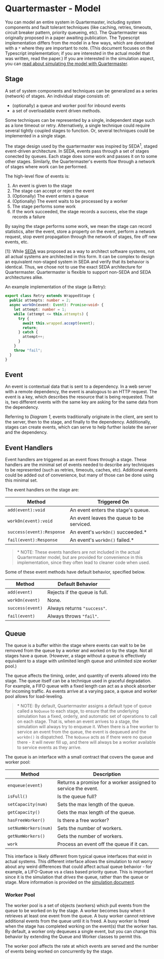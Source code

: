 # Quartermaster - Model

You can model an entire system in Quartermaster, including system components and fault tolerant techniques (like caching, retries, timeouts, circuit breaker pattern, priority queueing, etc). The Quartermaster was originally proposed in a paper awaiting publication. The Typescript implementation differs from the model in a few ways, which are denotated with a `*` where they are important to note. (This document focuses on the Typescript implementation; if you are interested in the actual model that was written, read the paper.) If you are interested in the simulation aspect, you can [read about simulating the model with Quartermaster](simulation.md).

## Stage

A set of system components and techniques can be generalized as a series (network) of stages. An individual stage consists of:

- (optionally) a queue and worker pool for inbound events
- a set of overloadable event driven methods.

Some techniques can be represented by a single, independent stage such as a lone timeout or retry. Alternatively, a single technique could require several tightly coupled stages to function. Or, several techniques could be implemented in a single stage.

The stage design used by the quartermaster was inspired by SEDA<sup id="seda">1</sup>, staged event-driven architecture. In SEDA, events pass through a set of stages conected by queues. Each stage does some work and passes it on to some other stages. Similarly, the Quartermaster's events flow through a network of stages where work can be performed.

The high-level flow of events is:

1. An event is given to the stage
2. The stage can accept or reject the event
3. (Optionally) The event enters a queue
4. (Optionally) The event waits to be processed by a worker
5. The stage performs some work
6. If the work succeeded, the stage records a success, else the stage records a failure

By saying the stage performs some work, we mean the stage can record statistics, alter the event, store a property on the event, perform a network request, stop event propagation through the network of stages, fire off new events, etc.

[1]: While [SEDA](http://www.sosp.org/2001/papers/welsh.pdf) was proposed as a way to architect software systems, not all actual systems are architected in this form. It can be complex to design an equivalent non-staged system in SEDA and verify that its behavior is identical. Thus, we chose not to use the exact SEDA architecture for Quartermaster. Quartermaster is flexible to support non-SEDA and SEDA architectures alike.

An example implementation of the stage (a Retry):

```typescript
export class Retry extends WrappedStage {
  public attempts: number = 2;
  async workOn(event: Event): Promise<void> {
    let attempt: number = 1;
    while (attempt <= this.attempts) {
      try {
        await this.wrapped.accept(event);
        return;
      } catch {
        attempt++;
      }
    }
    throw "fail";
  }
}
```

## Event

An event is contextual data that is sent to a dependency. In a web server with a remote dependency, the event is analogous to an HTTP request. The event is a key, which describes the resource that is being requested. That is, two different events with the same key are asking for the same data from the dependency.

Referring to _Diagram 1_, events traditionally originate in the client, are sent to the server, then to the stage, and finally to the dependency. Additionally, stages can create events, which can serve to help further isolate the server and the dependency.

## Event Handlers

Event handlers are triggered as an event flows through a stage. These handlers are the minimal set of events needed to describe any techniques to be represented (such as retries, timeouts, caches, etc). Additional events could be added out of convenience, but many of those can be done using this minimal set.

The event handlers on the stage are:

| Method                    | Triggered On                              |
| ------------------------- | ----------------------------------------- |
| `add(event):void`         | An event enters the stage's queue.        |
| `workOn(event):void`      | An event leaves the queue to be serviced. |
| `success(event):Response` | An event's `workOn()` succeeded.\*        |
| `fail(event):Response`    | An event's `workOn()` failed.\*           |

> \* NOTE: These events handlers are not included in the actual Quartermaster model, but are provided for convenience in this implementation, since they often lead to cleaner code when used.

Some of these event methods have default behavior, specified below.

| Method           | Default Behavior              |
| ---------------- | ----------------------------- |
| `add(event)`     | Rejects if the queue is full. |
| `workOn(event)`  | None.                         |
| `success(event)` | Always returns `"success"`.   |
| `fail(event)`    | Always throws `"fail"`.       |

## Queue

The queue is a buffer within the stage where events can wait to be be removed from the queue by a worker and worked on by the stage. Not all stages have a queue. (However, a stage without a queue is effectively equivalent to a stage with unlimited length queue and unlimited size worker pool.)

The queue affects the timing, order, and quantity of events allowed into the stage. The queue itself can be a technique used in graceful degradation. For example, a FIFO queue with a fixed length can act as a shock absorber for incoming traffic. As events arrive at a varying pace, a queue and worker pool allows for load-leveling.

> \* NOTE: By default, Quartermaster assigns a default type of queue called a `NoQueue` to each stage, to ensure that the underlying simulation has a fixed, orderly, and automatic set of operations to call on each stage. That is, when an event arrives to a stage, the simulation will always try to enqueue it. When there is a free worker to service an event from the queue, the event is dequeued and the `workOn()` is dispatched. The `NoQueue` acts as if there were no queue there - it will never fill up, and there will always be a worker available to service events as they arrive.

The queue is an interface with a small contract that covers the queue and worker pool:

| Method               | Description                                                   |
| -------------------- | ------------------------------------------------------------- |
| `enqueue(event)`     | Returns a promise for a worker assigned to service the event. |
| `isFull()`           | Is the queue full?                                            |
| `setCapacity(num)`   | Sets the max length of the queue.                             |
| `getCapacity()`      | Gets the max length of the queue.                             |
| `hasFreeWorker()`    | Is there a free worker?                                       |
| `setNumWorkers(num)` | Sets the number of workers.                                   |
| `getNumWorkers()`    | Gets the number of workers.                                   |
| `work`               | Process an event off the queue if it can.                     |

This interface is likely different from typical queue interfaces that exist in actual systems. This different interface allows the simulation to not worry about any weird differences that could affect actual queue behavior - for example, a LIFO-Queue vs a class based priority queue. This is important since it is the simulation that _drives_ the queue, rather than the queue or stage. More information is provided on the [simulation document](simulation.md).

### Worker Pool

The worker pool is a set of objects (workers) which pull events from the queue to be worked on by the stage. A worker becomes busy when it retrieves at least one event from the queue. A busy worker cannot retrieve additional events from the queue until it is freed. A busy worker is freed when the stage has completed working on the event(s) that the worker has. By default, a worker only dequeues a single event, but you can change this behavior by extending the Queue and Worker classes to permit this.

The worker pool affects the rate at which events are served and the number of events being worked on concurrently by the stage.
